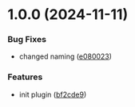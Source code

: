 # 1.0.0 (2024-11-11)


### Bug Fixes

* changed naming ([e080023](https://github.com/konzentrik/sociabli-kirby/commit/e080023b92b1918260e1286f7fb97bd15dbbf621))


### Features

* init plugin ([bf2cde9](https://github.com/konzentrik/sociabli-kirby/commit/bf2cde920e9efa675bdd8997c751c6b240c8af2c))
